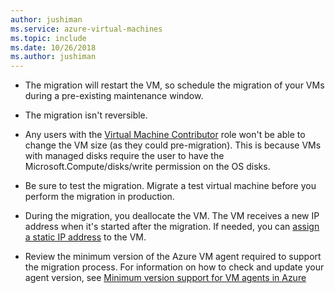 ```yaml
---
author: jushiman
ms.service: azure-virtual-machines
ms.topic: include
ms.date: 10/26/2018
ms.author: jushiman
---
```


* The migration will restart the VM, so schedule the migration of your VMs during a pre-existing maintenance window. 

* The migration isn't reversible. 

* Any users with the [Virtual Machine Contributor](../articles/role-based-access-control/built-in-roles.md#virtual-machine-contributor) role won't be able to change the VM size (as they could pre-migration). This is because VMs with managed disks require the user to have the Microsoft.Compute/disks/write permission on the OS disks.

* Be sure to test the migration. Migrate a test virtual machine before you perform the migration in production.

* During the migration, you deallocate the VM. The VM receives a new IP address when it's started after the migration. If needed, you can [assign a static IP address](../articles/virtual-network/ip-services/public-ip-addresses.md) to the VM.

* Review the minimum version of the Azure VM agent required to support the migration process. For information on how to check and update your agent version, see [Minimum version support for VM agents in Azure](https://support.microsoft.com/help/4049215/extensions-and-virtual-machine-agent-minimum-version-support)
